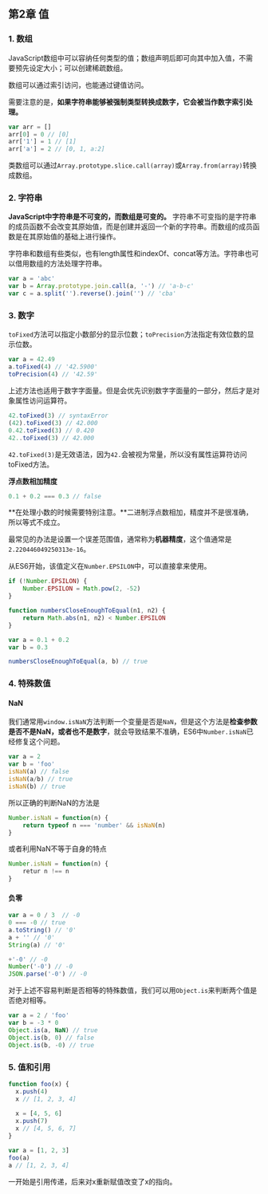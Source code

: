 ## 第2章 值

### 1. 数组

JavaScript数组中可以容纳任何类型的值；数组声明后即可向其中加入值，不需要预先设定大小；可以创建稀疏数组。

数组可以通过索引访问，也能通过键值访问。

需要注意的是，**如果字符串能够被强制类型转换成数字，它会被当作数字索引处理。**

``` javascript
var arr = []
arr[0] = 0 // [0]
arr['1'] = 1 // [1]
arr['a'] = 2 // [0, 1, a:2]
```

类数组可以通过`Array.prototype.slice.call(array)`或`Array.from(array)`转换成数组。

### 2. 字符串

**JavaScript中字符串是不可变的，而数组是可变的。**
字符串不可变指的是字符串的成员函数不会改变其原始值，而是创建并返回一个新的字符串。而数组的成员函数是在其原始值的基础上进行操作。

字符串和数组有些类似，也有length属性和indexOf、concat等方法。字符串也可以借用数组的方法处理字符串。

``` javascript
var a = 'abc'
var b = Array.prototype.join.call(a, '-') // 'a-b-c'
var c = a.split('').reverse().join('') // 'cba'
```

### 3. 数字

`toFixed`方法可以指定小数部分的显示位数；`toPrecision`方法指定有效位数的显示位数。

``` javascript
var a = 42.49
a.toFixed(4) // '42.5900'
toPrecision(4) // '42.59'
```

上述方法也适用于数字字面量。但是会优先识别数字字面量的一部分，然后才是对象属性访问运算符。

``` javascript
42.toFixed(3) // syntaxError
(42).toFixed(3) // 42.000
0.42.toFixed(3) // 0.420
42..toFixed(3) // 42.000
```

`42.toFixed(3)`是无效语法，因为`42.`会被视为常量，所以没有属性运算符访问toFixed方法。

**浮点数相加精度**

``` javascript
0.1 + 0.2 === 0.3 // false
```

**在处理小数的时候需要特别注意。**二进制浮点数相加，精度并不是很准确，所以等式不成立。

最常见的办法是设置一个误差范围值，通常称为**机器精度**，这个值通常是`2.220446049250313e-16`。

从ES6开始，该值定义在`Number.EPSILON`中，可以直接拿来使用。

``` javascript
if (!Number.EPSILON) {
	Number.EPSILON = Math.pow(2, -52)
}

function numbersCloseEnoughToEqual(n1, n2) {
	return Math.abs(n1, n2) < Number.EPSILON
}

var a = 0.1 + 0.2
var b = 0.3

numbersCloseEnoughToEqual(a, b) // true
```


### 4. 特殊数值

#### NaN

我们通常用`window.isNaN`方法判断一个变量是否是`NaN`，但是这个方法是**检查参数是否不是NaN，或者也不是数字**，就会导致结果不准确，ES6中`Number.isNaN`已经修复这个问题。

``` javascript
var a = 2
var b = 'foo'
isNaN(a) // false
isNaN(a/b) // true
isNaN(b) // true
```

所以正确的判断NaN的方法是

``` javascript
Number.isNaN = function(n) {
	return typeof n === 'number' && isNaN(n)
}
```

或者利用NaN不等于自身的特点

``` javascript
Number.isNaN = function(n) {
	retur n !== n
}
```

#### 负零

``` javascript
var a = 0 / 3  // -0
0 === -0 // true
a.toString() // '0'
a + '' // '0'
String(a) // '0'

+'-0' // -0
Number('-0') // -0
JSON.parse('-0') // -0
```

对于上述不容易判断是否相等的特殊数值，我们可以用`Object.is`来判断两个值是否绝对相等。

``` javascript
var a = 2 / 'foo'
var b = -3 * 0
Object.is(a, NaN) // true
Object.is(b, 0) // false
Object.is(b, -0) // true
```

### 5. 值和引用

``` javascript
function foo(x) {
  x.push(4)
  x // [1, 2, 3, 4]
  
  x = [4, 5, 6]
  x.push(7)
  x // [4, 5, 6, 7]
}

var a = [1, 2, 3]
foo(a)
a // [1, 2, 3, 4]
```

一开始是引用传递，后来对x重新赋值改变了x的指向。
